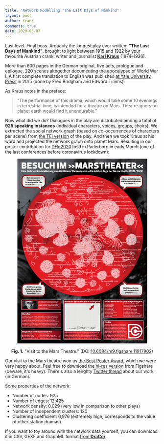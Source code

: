 ```yaml
---
title: 'Network Modelling "The Last Days of Mankind"'
layout: post
author: frank
comments: true
date: 2020-05-07
---
```


Last level. Final boss. Arguably the longest play ever written: **"The Last Days of Mankind"**, brought to light between 1915 and 1922 by your favourite Austrian crank: writer and journalist **[Karl Kraus](https://en.wikipedia.org/wiki/Karl_Kraus_(writer))** (1874–1936).

More than 600 pages in the German original, five acts, prologue and epilogue, 220 scenes altogether documenting the apocalypse of World War I. A first complete translation to English was published [at Yale University Press](https://yalebooks.yale.edu/book/9780300207675/last-days-mankind) in 2015 (done by Fred Bridgham and Edward Timms).

As Kraus notes in the preface:

> "The performance of this drama, which would take some 10 evenings in terrestrial time, is intended for a theatre on Mars. Theatre-goers on planet earth would find it unendurable."

Now what did we do? Dialogues in the play are distributed among a total of **925 speaking instances** (individual characters, voices, groups, choirs). We extracted the social network graph (based on co-occurrences of characters per scene) from [the TEI version](https://dracor.org/api/corpora/ger/play/kraus-die-letzten-tage-der-menschheit/tei) of the play. And then we took Kraus at his word and projected the network graph onto planet Mars. Resulting in our poster contribution for [DHd2020](https://dhd2020.de/) held in Paderborn in early March (one of the last conferences before coronavirus lockdown):

<figure style="text-align:center;">
  <img src="/images/theatre-on-mars-poster-small.jpg" alt="theatre on Mars, poster, small version" style="width:463px;" />
</figure>
<center><b>Fig. 1.</b> "Visit to the Mars Theatre." (DOI:<a href="https://doi.org/10.6084/m9.figshare.11917902">10.6084/m9.figshare.11917902</a>)</center>

Our visit to the Mars theatre won us [the Best Poster Award](https://dig-hum.de/dhd-awards), which we were very happy about. Feel free to download the [hi-res version](https://doi.org/10.6084/m9.figshare.11917902) from Figshare (beware, it's heavy). There's also a lenghty [Twitter thread](https://twitter.com/umblaetterer/status/1235556225128886277) about our work (in German).

Some properties of the network:

* Number of nodes: 925
* Number of edges: 12.425
* Network density: 0,029 (very low in comparison to other plays)
* Number of independent clusters: 120
* Clustering coefficient: 0,976 (extremely high, corresponds to the value of other station dramas)

If you want to toy around with the network data yourself, you can download it in CSV, GEXF and GraphML format [from **DraCor**](https://dracor.org/ger/kraus-die-letzten-tage-der-menschheit).
